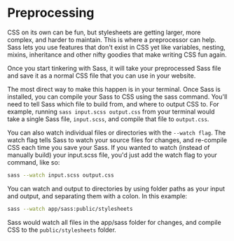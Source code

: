 # Preprocessing

CSS on its own can be fun, but stylesheets are getting larger, more complex, and harder to maintain. This is where a preprocessor can help. Sass lets you use features that don't exist in CSS yet like variables, nesting, mixins, inheritance and other nifty goodies that make writing CSS fun again.

Once you start tinkering with Sass, it will take your preprocessed Sass file and save it as a normal CSS file that you can use in your website.

The most direct way to make this happen is in your terminal. Once Sass is installed, you can compile your Sass to CSS using the sass command. You'll need to tell Sass which file to build from, and where to output CSS to. For example, running `sass input.scss output.css` from your terminal would take a single Sass file, `input.scss`, and compile that file to `output.css`.

You can also watch individual files or directories with the `--watch flag`. The watch flag tells Sass to watch your source files for changes, and re-compile CSS each time you save your Sass. If you wanted to watch (instead of manually build) your input.scss file, you'd just add the watch flag to your command, like so:

```bash
sass --watch input.scss output.css
```

You can watch and output to directories by using folder paths as your input and output, and separating them with a colon. In this example:

```bash
sass --watch app/sass:public/stylesheets
```

Sass would watch all files in the app/sass folder for changes, and compile CSS to the `public/stylesheets` folder.